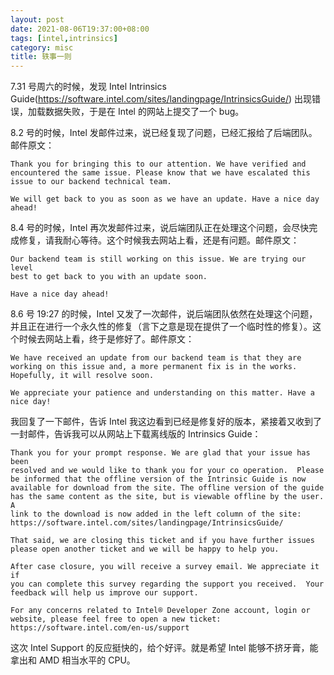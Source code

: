 ```yaml
---
layout: post
date: 2021-08-06T19:37:00+08:00
tags: [intel,intrinsics]
category: misc
title: 轶事一则
---
```


7.31 号周六的时候，发现 Intel Intrinsics Guide(https://software.intel.com/sites/landingpage/IntrinsicsGuide/) 出现错误，加载数据失败，于是在 Intel 的网站上提交了一个 bug。

8.2 号的时候，Intel 发邮件过来，说已经复现了问题，已经汇报给了后端团队。邮件原文：

	Thank you for bringing this to our attention. We have verified and
	encountered the same issue. Please know that we have escalated this
	issue to our backend technical team. 
	
	We will get back to you as soon as we have an update. Have a nice day
	ahead!

8.4 号的时候，Intel 再次发邮件过来，说后端团队正在处理这个问题，会尽快完成修复，请我耐心等待。这个时候我去网站上看，还是有问题。邮件原文：

	Our backend team is still working on this issue. We are trying our level
	best to get back to you with an update soon.
	
	Have a nice day ahead!

8.6 号 19:27 的时候，Intel 又发了一次邮件，说后端团队依然在处理这个问题，并且正在进行一个永久性的修复（言下之意是现在提供了一个临时性的修复）。这个时候去网站上看，终于是修好了。邮件原文：

	We have received an update from our backend team is that they are
	working on this issue and, a more permanent fix is in the works.
	Hopefully, it will resolve soon.
	
	We appreciate your patience and understanding on this matter. Have a
	nice day!

我回复了一下邮件，告诉 Intel 我这边看到已经是修复好的版本，紧接着又收到了一封邮件，告诉我可以从网站上下载离线版的 Intrinsics Guide：

	Thank you for your prompt response. We are glad that your issue has been
	resolved and we would like to thank you for your co operation.  Please
	be informed that the offline version of the Intrinsic Guide is now
	available for download from the site. The offline version of the guide
	has the same content as the site, but is viewable offline by the user. A
	link to the download is now added in the left column of the site:
	https://software.intel.com/sites/landingpage/IntrinsicsGuide/
	
	That said, we are closing this ticket and if you have further issues
	please open another ticket and we will be happy to help you.
	
	After case closure, you will receive a survey email. We appreciate it if
	you can complete this survey regarding the support you received.  Your
	feedback will help us improve our support.
	
	For any concerns related to Intel® Developer Zone account, login or
	website, please feel free to open a new ticket:
	https://software.intel.com/en-us/support

这次 Intel Support 的反应挺快的，给个好评。就是希望 Intel 能够不挤牙膏，能拿出和 AMD 相当水平的 CPU。

